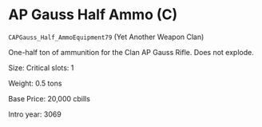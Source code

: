# AP Gauss Half Ammo (C)

`CAPGauss_Half_AmmoEquipment79` (Yet Another Weapon Clan)

One-half ton of ammunition for the Clan AP Gauss Rifle. Does not explode.

Size: Critical slots: 1

Weight: 0.5 tons

Base Price: 20,000 cbills

Intro year: 3069

